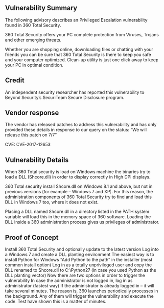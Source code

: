 ## Vulnerability Summary
The following advisory describes an Privileged Escalation vulnerability found in 360 Total Security.

360 Total Security offers your PC complete protection from Viruses, Trojans and other emerging threats.

Whether you are shopping online, downloading files or chatting with your friends you can be sure that 360 Total Security is there to keep you safe and your computer optimized. Clean-up utility is just one click away to keep your PC in optimal condition.

## Credit
An independent security researcher has reported this vulnerability to Beyond Security’s SecuriTeam Secure Disclosure program.

## Vendor response
The vendor has released patches to address this vulnerability and has only provided these details in response to our query on the status: “We will release this patch on 7/7”

CVE: CVE-2017-12653

## Vulnerability Details
When 360 Total security is load on Windows machine the binaries try to load a DLL (Shcore.dll) in order to display correctly in High DPI displays.

360 Total security install Shcore.dll on Windows 8.1 and above, but not in previous versions (for example – Windows 7 and XP). For this reason, the administration components of 360 Total Security try to find and load this DLL in Windows 7 too, where it does not exist.

Placing a DLL named Shcore.dll in a directory listed in the PATH system variable will load this in the memory space of 360 software. Loading the DLL inside a 360 administration process gives us privileges of administrator.

## Proof of Concept

Install 360 Total Security and optionally update to the latest version
Log into a Windows 7 and create a DLL planting environment
The easiest way is to install Python for Windows
“Add Python to the path” in the installer (most common install option)
Log in as a totally unprivileged user and copy the DLL renamed to Shcore.dll to C:\Python27 (in case you used Python as the DLL planting vector)
Now there are two options in order to trigger the vulnerability
In case the administrator is not logged in, log in as administrator (fastest way)
If the administrator is already logged in – it will take several minutes. The reason is, 360 launches periodically processes in the background. Any of them will trigger the vulnerability and execute the code. Test have shown this is a matter of minutes.